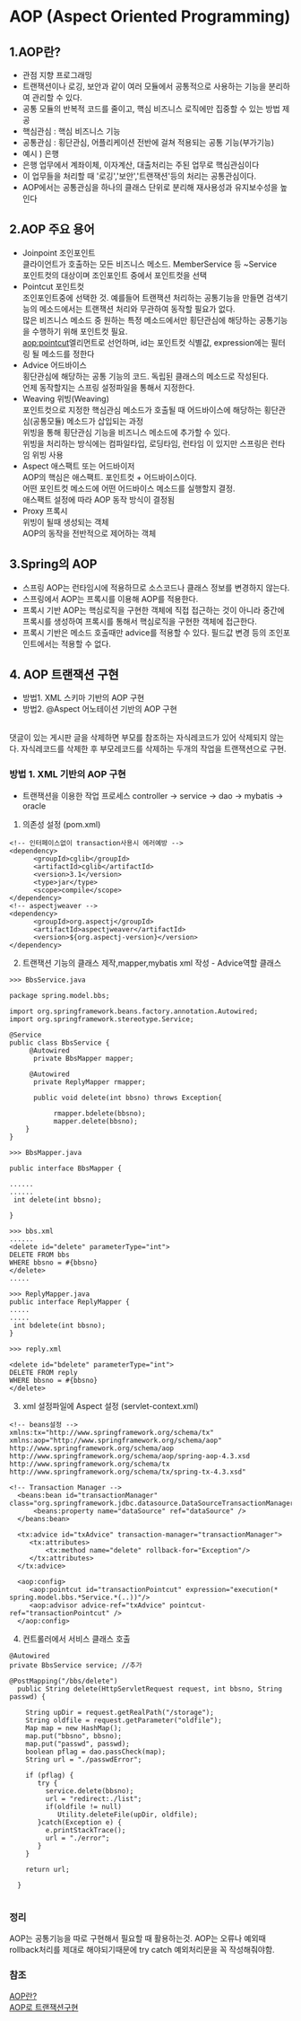# AOP (Aspect Oriented Programming)
 ## 1.AOP란?
 - 관점 지향 프로그래밍
 - 트랜잭션이나 로깅, 보안과 같이 여러 모듈에서 공통적으로 사용하는 기능을 분리하여 관리할 수 있다.
 - 공통 모듈의 반복적 코드를 줄이고, 핵심 비즈니스 로직에만 집중할 수 있는 방법 제공
 - 핵심관심 : 핵심 비즈니스 기능
 - 공통관심 : 횡단관심, 어플리케이션 전반에 걸쳐 적용되는 공통 기능(부가기능)
 - 예시 ) 은행 
  - 은행 업무에서 계좌이체, 이자계산, 대출처리는 주된 업무로 핵심관심이다
  - 이 업무들을 처리할 때 '로깅','보안','트랜잭션'등의 처리는 공통관심이다.
 - AOP에서는 공통관심을 하나의 클래스 단위로 분리해 재사용성과 유지보수성을 높인다
 ## 2.AOP 주요 용어
 - Joinpoint 조인포인트<br>
  클라이언트가 호출하는 모든 비즈니스 메소드. MemberService 등 ~Service <br>
  포인트컷의 대상이며 조인포인트 중에서 포인트컷을 선택
 - Pointcut 포인트컷<br>
  조인포인트중에 선택한 것. 예를들어 트랜잭션 처리하는 공통기능을 만들면 검색기능의 메소드에서는 트랜잭션 처리와 무관하여 동작할 필요가 없다. <br>
  많은 비즈니스 메소드 중 원하는 특정 메소드에서만 횡단관심에 해당하는 공통기능을 수행하기 위해 포인트컷 필요. <br>
  <aop:pointcut>엘리먼트로 선언하며, id는 포인트컷 식별값, expression에는 필터링 될 메소드를 정한다
 - Advice 어드바이스<br>
  횡단관심에 해당하는 공통 기능의 코드. 독립된 클래스의 메소드로 작성된다. <br>
  언제 동작할지는 스프링 설정파일을 통해서 지정한다. <br>
 - Weaving 위빙(Weaving)<br>
  포인트컷으로 지정한 핵심관심 메소드가 호출될 때 어드바이스에 해당하는 횡단관심(공통모듈) 메소드가 삽입되는 과정 <br>
  위빙을 통해 횡단관심 기능을 비즈니스 메소드에 추가할 수 있다. <br>
  위빙을 처리하는 방식에는 컴파일타입, 로딩타임, 런타임 이 있지만 스프링은 런타임 위빙 사용
 - Aspect 애스팩트 또는 어드바이저<br>
 AOP의 핵심은 애스팩트. 포인트컷 + 어드바이스이다.  <br>
 어떤 포인트컷 메소드에 어떤 어드바이스 메소드를 실행할지 결정. <br>
 애스팩트 설정에 따라 AOP 동작 방식이 결정됨 
 - Proxy 프록시<br>
  위빙이 될때 생성되는 객체<br> 
  AOP의 동작을 전반적으로 제어하는 객체<br>
 
 ## 3.Spring의 AOP
  - 스프링 AOP는 런타임시에 적용하므로 소스코드나 클래스 정보를 변경하지 않는다.
  - 스프링에서 AOP는 프록시를 이용해 AOP를 적용한다.
  - 프록시 기반 AOP는 핵심로직을 구현한 객체에 직접 접근하는 것이 아니라 중간에 프록시를 생성하여
  프록시를 통해서 핵심로직을 구현한 객체에 접근한다.
  - 프록시 기반은 메소드 호출때만 advice를 적용할 수 있다. 필드값 변경 등의 조인포인트에서는 적용할 수 없다.
 
 ## 4. AOP 트랜잭션 구현
 - 방법1. XML 스키마 기반의 AOP 구현
 - 방법2. @Aspect 어노테이션 기반의 AOP 구현 <br>
 <br>
 댓글이 있는 게시판 글을 삭제하면 부모를 참조하는 자식레코드가 있어 삭제되지 않는다.
  자식레코드를 삭제한 후 부모레코드를 삭제하는 두개의 작업을 트랜잭션으로 구현.
  
  
  ### 방법 1. XML 기반의 AOP 구현
  - 트랜잭션을 이용한 작업 프로세스
  controller -> service -> dao -> mybatis -> oracle
  1. 의존성 설정 (pom.xml)
  ```
  <!-- 인터페이스없이 transaction사용시 에러예방 -->
<dependency>
        <groupId>cglib</groupId>
        <artifactId>cglib</artifactId>
        <version>3.1</version>
        <type>jar</type>
        <scope>compile</scope>
</dependency>
<!-- aspectjweaver -->
<dependency>
        <groupId>org.aspectj</groupId>
        <artifactId>aspectjweaver</artifactId>
        <version>${org.aspectj-version}</version>
</dependency>
```

  
  2. 트랜잭션 기능의 클래스 제작,mapper,mybatis xml 작성 - Advice역할 클래스
  ```
 >>> BbsService.java
 
package spring.model.bbs;
 
import org.springframework.beans.factory.annotation.Autowired;
import org.springframework.stereotype.Service;
 
@Service 
public class BbsService {
       @Autowired
        private BbsMapper mapper;
 
       @Autowired
        private ReplyMapper rmapper;
 
        public void delete(int bbsno) throws Exception{
 
             rmapper.bdelete(bbsno); 
             mapper.delete(bbsno);
      }
}

>>> BbsMapper.java

public interface BbsMapper {

......
...... 
   int delete(int bbsno);
   
}

>>> bbs.xml
......
<delete id="delete" parameterType="int">
  DELETE FROM bbs
  WHERE bbsno = #{bbsno}
</delete>
.....

>>> ReplyMapper.java
public interface ReplyMapper {
.....
.....
   int bdelete(int bbsno);
}
 
>>> reply.xml

<delete id="bdelete" parameterType="int">
DELETE FROM reply
WHERE bbsno = #{bbsno}
</delete>

```
  
  3. xml 설정파일에 Aspect 설정 (servlet-context.xml)
```
<!-- beans설정 -->
xmlns:tx="http://www.springframework.org/schema/tx"
xmlns:aop="http://www.springframework.org/schema/aop"
http://www.springframework.org/schema/aop http://www.springframework.org/schema/aop/spring-aop-4.3.xsd
http://www.springframework.org/schema/tx http://www.springframework.org/schema/tx/spring-tx-4.3.xsd"

<!-- Transaction Manager -->
  <beans:bean id="transactionManager" class="org.springframework.jdbc.datasource.DataSourceTransactionManager">
      <beans:property name="dataSource" ref="dataSource" />
  </beans:bean>
 
  <tx:advice id="txAdvice" transaction-manager="transactionManager">
     <tx:attributes>
         <tx:method name="delete" rollback-for="Exception"/>
     </tx:attributes>
  </tx:advice>
  
  <aop:config>
     <aop:pointcut id="transactionPointcut" expression="execution(* spring.model.bbs.*Service.*(..))"/>
     <aop:advisor advice-ref="txAdvice" pointcut-ref="transactionPointcut" />
  </aop:config>
```
 4. 컨트롤러에서 서비스 클래스 호출
```
@Autowired
private BbsService service; //추가

@PostMapping("/bbs/delete")
  public String delete(HttpServletRequest request, int bbsno, String passwd) {
 
    String upDir = request.getRealPath("/storage");
    String oldfile = request.getParameter("oldfile");
    Map map = new HashMap();
    map.put("bbsno", bbsno);
    map.put("passwd", passwd);
    boolean pflag = dao.passCheck(map);
    String url = "./passwdError";
    
    if (pflag) {
       try {
         service.delete(bbsno);
         url = "redirect:./list";
         if(oldfile != null)
            Utility.deleteFile(upDir, oldfile);
       }catch(Exception e) {
         e.printStackTrace();
         url = "./error";
       }
    }
 
    return url;   
 
  }
  
 ```

### 정리
AOP는 공통기능을 따로 구현해서 필요할 때 활용하는것. AOP는 오류나 예외때 rollback처리를 제대로 해야되기때문에 try catch 예외처리문을 꼭 작성해줘야함.


### 참조
[AOP란?](https://hongku.tistory.com/114)<br>
[AOP로 트랜잭션구현](http://www.lectureblue.pe.kr/reqtiles/read.jsp?bbsno=1011&nowPage=1&col=&word=&code=56)
